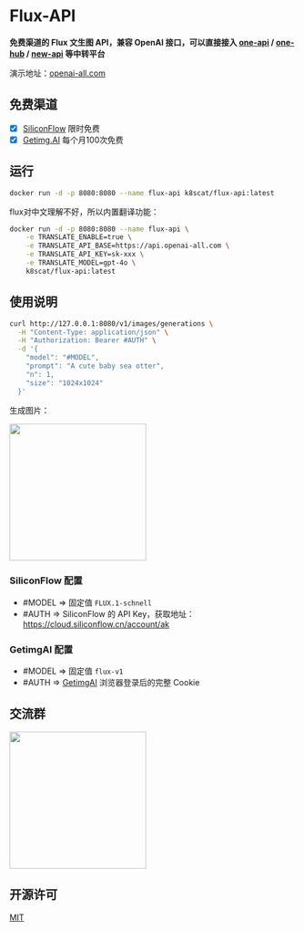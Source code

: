 # Flux-API

**免费渠道的 Flux 文生图 API，兼容 OpenAI 接口，可以直接接入 [one-api](https://github.com/songquanpeng/one-api) / [one-hub](https://github.com/MartialBE/one-hub) / [new-api](https://github.com/Calcium-Ion/new-api) 等中转平台**

演示地址：[openai-all.com](https://openai-all.com)

## 免费渠道

- [x] [SiliconFlow](https://docs.siliconflow.cn/reference/black-forest-labsflux1-schnell) 限时免费
- [x] [Getimg.AI](https://getimg.ai/pricing) 每个月100次免费

## 运行

```bash
docker run -d -p 8080:8080 --name flux-api k8scat/flux-api:latest
```

flux对中文理解不好，所以内置翻译功能：

```bash
docker run -d -p 8080:8080 --name flux-api \
    -e TRANSLATE_ENABLE=true \
    -e TRANSLATE_API_BASE=https://api.openai-all.com \
    -e TRANSLATE_API_KEY=sk-xxx \
    -e TRANSLATE_MODEL=gpt-4o \
    k8scat/flux-api:latest
```

## 使用说明

```bash
curl http://127.0.0.1:8080/v1/images/generations \
  -H "Content-Type: application/json" \
  -H "Authorization: Bearer #AUTH" \
  -d '{
    "model": "#MODEL",
    "prompt": "A cute baby sea otter",
    "n": 1,
    "size": "1024x1024"
  }'
```

生成图片：

<img src="https://chat.ggemini.pro/a-cute-baby-sea-otter.png" width="240">

### SiliconFlow 配置

- #MODEL => 固定值 `FLUX.1-schnell`
- #AUTH => SiliconFlow 的 API Key，获取地址：https://cloud.siliconflow.cn/account/ak

### GetimgAI 配置

- #MODEL => 固定值 `flux-v1`
- #AUTH => [GetimgAI](https://getimg.ai/text-to-image) 浏览器登录后的完整 Cookie

## 交流群

<img src="https://chat.ggemini.pro/flux-api.jpg" width="240" />

## 开源许可

[MIT](./LICENSE)
